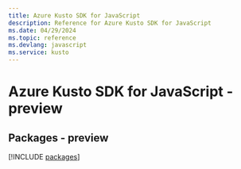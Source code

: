 ```yaml
---
title: Azure Kusto SDK for JavaScript
description: Reference for Azure Kusto SDK for JavaScript
ms.date: 04/29/2024
ms.topic: reference
ms.devlang: javascript
ms.service: kusto
---
```

# Azure Kusto SDK for JavaScript - preview
## Packages - preview
[!INCLUDE [packages](kusto-index.md)]